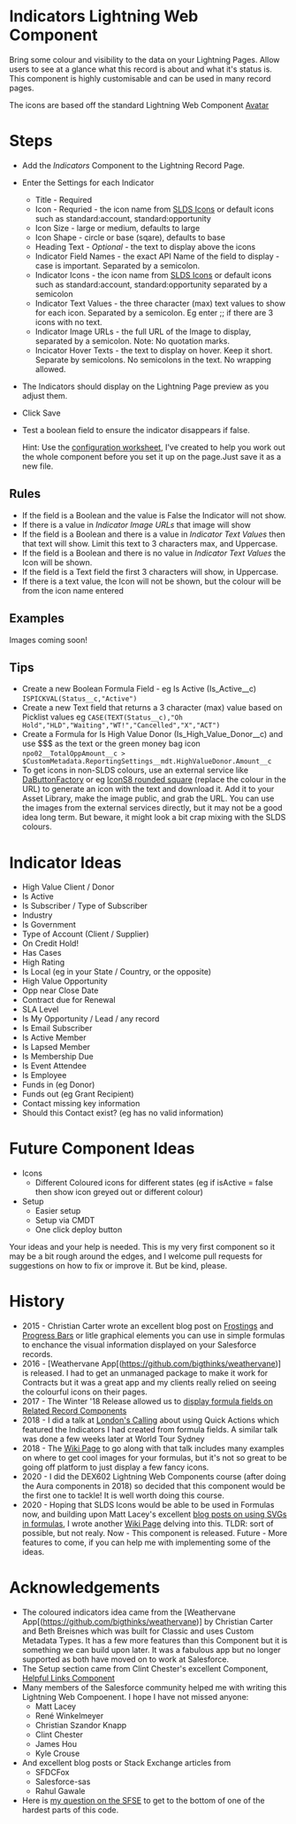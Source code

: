 # Indicators Lightning Web Component

Bring some colour and visibility to the data on your Lightning Pages. Allow users to see at a glance what this record is about and what it's status is. This component is highly customisable and can be used in many record pages. 

The icons are based off the standard Lightning Web Component [Avatar](https://developer.salesforce.com/docs/component-library/bundle/lightning-avatar/example)

# Steps

* Add the *Indicators* Component to the Lightning Record Page. 
* Enter the Settings for each Indicator
  * Title - Required
  * Icon - Requried - the icon name from [SLDS Icons](https://www.lightningdesignsystem.com/icons/) or default icons such as standard:account, standard:opportunity
  * Icon Size - large or medium, defaults to large
  * Icon Shape - circle or base (sqare), defaults to base
  * Heading Text - _Optional_ - the text to display above the icons
  * Indicator Field Names - the exact API Name of the field to display - case is important. Separated by a semicolon. 
  * Indicator Icons - the icon name from [SLDS Icons](https://www.lightningdesignsystem.com/icons/) or default icons such as standard:account, standard:opportunity separated by a semicolon
  * Indicator Text Values - the three character (max) text values to show for each icon. Separated by a semicolon. Eg enter ;; if there are 3 icons with no text.
  * Indicator Image URLs - the full URL of the Image to display, separated by a semicolon. Note: No quotation marks. 
  * Incicator Hover Texts - the text to display on hover. Keep it short. Separate by semicolons. No semicolons in the text. No wrapping allowed. 
* The Indicators should display on the Lightning Page preview as you adjust them. 
* Click Save
* Test a boolean field to ensure the indicator disappears if false.

  Hint: Use the [configuration worksheet](https://docs.google.com/spreadsheets/d/1e-Qxi0MY9An9Hb9mHPVxFom--HCNK6xNRkWO12xRxg0/edit?usp=sharing), I've created to help you work out the whole component before you set it up on the page.Just save it as a new file.

## Rules

* If the field is a Boolean and the value is False the Indicator will not show.
* If there is a value in *Indicator Image URLs* that image will show 
* If the field is a Boolean and there is a value in *Indicator Text Values* then that text will show. Limit this text to 3 characters max, and Uppercase. 
* If the field is a Boolean and there is no value in *Indicator Text Values* the Icon will be shown.
* If the field is a Text field the first 3 characters will show, in Uppercase.
* If there is a text value, the Icon will not be shown, but the colour will be from the icon name entered

## Examples

Images coming soon! 

## Tips
* Create a new Boolean Formula Field - eg Is Active (Is_Active__c)
```ISPICKVAL(Status__c,"Active")```
* Create a new Text field that returns a 3 character (max) value based on Picklist values eg
```CASE(TEXT(Status__c),"Oh Hold","HLD","Waiting","WT!","Cancelled","X","ACT")```
* Create a Formula for Is High Value Donor (Is_High_Value_Donor__c) and use $$$ as the text or the green money bag icon
```npo02__TotalOppAmount__c > $CustomMetadata.ReportingSettings__mdt.HighValueDonor.Amount__c```
* To get icons in non-SLDS colours, use an external service like [DaButtonFactory](https://www.clickminded.com/button-generator/) or eg [IconS8 rounded square](<img src="https://img.icons8.com/ios-filled/50/cd0000/rounded-square.png"/>) (replace the colour in the URL) to generate an icon with the text and download it. Add it to your Asset Library, make the image public, and grab the URL. You can use the images from the external services directly, but it may not be a good idea long term. But beware, it might look a bit crap mixing with the SLDS colours. 

# Indicator Ideas
* High Value Client / Donor
* Is Active
* Is Subscriber / Type of Subscriber
* Industry
* Is Government
* Type of Account (Client / Supplier)
* On Credit Hold!
* Has Cases
* High Rating
* Is Local (eg in your State / Country, or the opposite)
* High Value Opportunity
* Opp near Close Date
* Contract due for Renewal
* SLA Level
* Is My Opportunity / Lead / any record
* Is Email Subscriber
* Is Active Member
* Is Lapsed Member
* Is Membership Due
* Is Event Attendee
* Is Employee
* Funds in (eg Donor)
* Funds out (eg Grant Recipient)
* Contact missing key information
* Should this Contact exist? (eg has no valid information)

# Future Component Ideas

* Icons
  * Different Coloured icons for different states (eg if isActive = false then show icon greyed out or different colour)
* Setup
  * Easier setup
  * Setup via CMDT
  * One click deploy button

Your ideas and your help is needed. This is my very first component so it may be a bit rough around the edges, and I welcome pull requests for suggestions on how to fix or improve it. But be kind, please. 

# History

* 2015 - Christian Carter wrote an excellent blog post on [Frostings](https://cdcarter.github.io/admin/2015/11/12/frosting) and [Progress Bars](https://cdcarter.github.io/admin/2016/02/15/progress-bar) or litle graphical elements you can use in simple formulas to enchance the visual information displayed on your Salesforce records.
* 2016 - [Weathervane App[(https://github.com/bigthinks/weathervane)] is released. I had to get an unmanaged package to make it work for Contracts but it was a great app and my clients really relied on seeing the colourful icons on their pages. 
* 2017 - The Winter '18 Release allowed us to [display formula fields on Related Record Components](https://success.salesforce.com/ideaView?id=08730000000Dm7sAAC)
* 2018 - I did a talk at [London's Calling](https://www.youtube.com/watch?v=JPgZKdwZMxU) about using Quick Actions which featured the Indicators I had created from formula fields. A similar talk was done a few weeks later at World Tour Sydney
* 2018 - The [Wiki Page](https://tddprojects.atlassian.net/wiki/x/KQBHDg) to go along with that talk includes many examples on where to get cool images for your formulas, but it's not so great to be going off platform to just display a few fancy icons. 
* 2020 - I did the DEX602 Lightning Web Components course (after doing the Aura components in 2018) so decided that this component would be the first one to tackle! It is well worth doing this course. 
* 2020 - Hoping that SLDS Icons would be able to be used in Formulas now, and building upon Matt Lacey's excellent [blog posts on using SVGs in formulas](https://laceysnr.com/formula-controlled-graphics-on-salesforce-1/), I wrote another [Wiki Page](https://tddprojects.atlassian.net/wiki/x/BQCHOw) delving into this. TLDR: sort of possible, but not realy. 
Now - This component is released.
Future - More features to come, if you can help me with implementing some of the ideas. 

# Acknowledgements

* The coloured indicators idea came from the [Weathervane App[(https://github.com/bigthinks/weathervane)] by Christian Carter and Beth Breisnes which was built for Classic and uses Custom Metadata Types. It has a few more features than this Component but it is something we can build upon later. It was a fabulous app but no longer supported as both have moved on to work at Salesforce. 
* The Setup section came from Clint Chester's excellent Component, [Helpful Links Component](https://github.com/edgewatercricketclub/helpful-links-component) 
* Many members of the Salesforce community helped me with writing this Lightning Web Compoenent. I hope I have not missed anyone:
  * Matt Lacey
  * René Winkelmeyer
  * Christian Szandor Knapp
  * Clint Chester
  * James Hou
  * Kyle Crouse
* And excellent blog posts or Stack Exchange articles from
  * SFDCFox
  * Salesforce-sas
  * Rahul Gawale
* Here is [my question on the SFSE](https://salesforce.stackexchange.com/questions/307055/simplest-way-to-display-values-from-field-names-listed-in-design-attributes) to get to the bottom of one of the hardest parts of this code.